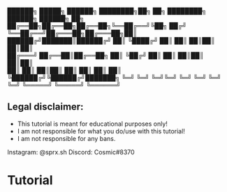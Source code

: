 
██████╗  █████╗ ██████╗ ████████╗██╗   ██╗    ████████╗ ██████╗  ██████╗ ██╗     
██╔══██╗██╔══██╗██╔══██╗╚══██╔══╝╚██╗ ██╔╝    ╚══██╔══╝██╔═══██╗██╔═══██╗██║     
██████╔╝███████║██████╔╝   ██║    ╚████╔╝        ██║   ██║   ██║██║   ██║██║     
██╔═══╝ ██╔══██║██╔══██╗   ██║     ╚██╔╝         ██║   ██║   ██║██║   ██║██║     
██║     ██║  ██║██║  ██║   ██║      ██║          ██║   ╚██████╔╝╚██████╔╝███████╗
╚═╝     ╚═╝  ╚═╝╚═╝  ╚═╝   ╚═╝      ╚═╝          ╚═╝    ╚═════╝  ╚═════╝ ╚══════╝
                                                                                 


## Legal disclaimer:
 - This tutorial is meant for educational purposes only!
 - I am not responsible for what you do/use with this tutorial!
 - I am not responsible for any bans.

Instagram: @sprx.sh
Discord: Cosmic#8370

# Tutorial
```

```
